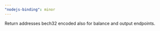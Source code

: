 ```yaml
---
"nodejs-binding": minor
---
```


Return addresses bech32 encoded also for balance and output endpoints.